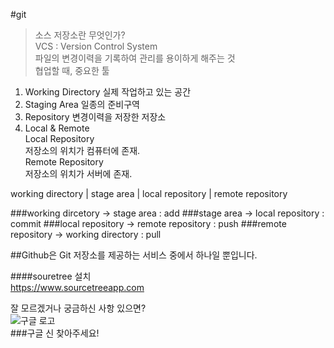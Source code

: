 #git<br>
> 소스 저장소란 무엇인가?<br>
> VCS : Version Control System<br>
> 파일의 변경이력을 기록하여 관리를 용이하게 해주는 것<br>
> 협업할 때, 중요한 툴<br>

1. Working Directory
실제 작업하고 있는 공간
2. Staging Area
일종의 준비구역
3. Repository
변경이력을 저장한 저장소
4. Local & Remote<br>
Local Repository<br>
저장소의 위치가 컴퓨터에 존재.<br>
Remote Repository<br>
저장소의 위치가 서버에 존재.

working directory | stage area | local repository | remote repository

###working dircetory -> stage area : add
###stage area -> local repository : commit
###local repository -> remote repository : push
###remote repository -> working directory : pull

##Github은 Git 저장소를 제공하는 서비스 중에서 하나일 뿐입니다.

####souretree 설치<br>
<https://www.sourcetreeapp.com>

잘 모르겠거나 궁금하신 사항 있으면?<br>
![구글 로고](http://www.google.co.kr/images/srpr/logo11w.png)<br>
###구글 신 찾아주세요!
